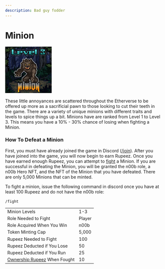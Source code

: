 ```yaml
---
description: Bad guy fodder
---
```


# Minion

![Minion #8428](../../.gitbook/assets/8428.png)

These little annoyances are scattered throughout the Etherverse to be offered up more as a sacrificial pawn to those looking to cut their teeth in the game. There are a variety of unique minions with different traits and levels to spice things up a bit. Minions have are ranked from Level 1 to Level 3. This means you have a 10% - 30% chance of losing when fighting a Minion.

### How To Defeat a Minion

First, you must have already joined the game in Discord ([/join](../../discord-bot/join.md)). After you have joined into the game, you will now begin to earn Rupeez. Once you have earned enough Rupeez, you can attempt to [fight](../../gameplay/fighting.md) a Minion. If you are successful in defeating the Minion, you will be granted the n00b role, a n00b Hero NFT, and the NFT of the Minion that you have defeated. There are only 5,000 Minions that can be minted.&#x20;

To fight a minion, issue the following command in discord once you have at least 100 Rupeez and do not have the n00b role:

```
/fight
```

|                                                                                   |        |
| --------------------------------------------------------------------------------- | ------ |
| Minion Levels                                                                     | 1-3    |
| Role Needed to Fight                                                              | Player |
| Role Acquired When You Win                                                        | n00b   |
| Token Minting Cap                                                                 | 5,000  |
| Rupeez Needed to Fight                                                            | 100    |
| Rupeez Deducted if You Lose                                                       | 50     |
| Rupeez Deducted if You Run                                                        | 25     |
| [Ownership Rupeez](../../gameplay/earning-points/ownership-points.md) When Fought | 10     |


